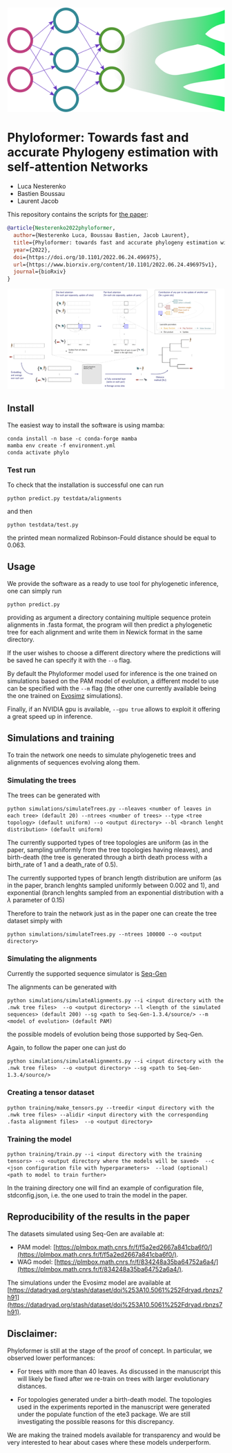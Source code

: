 

<p align="center">
  <img src="https://github.com/lucanest/Phyloformer/blob/main/figures/phyloformer_color.png?raw=true">
</p>

# Phyloformer: Towards fast and accurate Phylogeny estimation with self-attention Networks

- Luca Nesterenko
- Bastien Boussau
- Laurent Jacob

This repository contains the scripts for [the paper](https://www.biorxiv.org/content/10.1101/2022.06.24.496975v1):


```bibtex
@article{Nesterenko2022phyloformer,
  author={Nesterenko Luca, Boussau Bastien, Jacob Laurent},
  title={Phyloformer: towards fast and accurate phylogeny estimation with self-attention networks},
  year={2022},
  doi={https://doi.org/10.1101/2022.06.24.496975},
  url={https://www.biorxiv.org/content/10.1101/2022.06.24.496975v1},
  journal={bioRxiv}
}
```

![](https://github.com/lucanest/Phyloformer/blob/main/figures/sketch.png?raw=true)

## Install
The easiest way to install the software is using mamba:

```
conda install -n base -c conda-forge mamba
mamba env create -f environment.yml
conda activate phylo
```

### Test run
To check that the installation is successful one can run

```
python predict.py testdata/alignments
```
and then 
```
python testdata/test.py
```
the printed mean normalized Robinson-Fould distance should be equal to 0.063.


## Usage

We provide the software as a ready to use tool for phylogenetic inference, one can simply run
```
python predict.py
```
providing as argument a directory containing multiple sequence protein alignments in .fasta format,
the program will then predict a phylogenetic tree for each alignment and write them in Newick format in the same directory.

If the user wishes to choose a different directory where the predictions will be saved he can specify it with the `--o` flag.

By default the Phyloformer model used for inference is the one trained on simulations based on the PAM model of evolution, a different model to use can be specified with the `--m` flag (the other one currently available being the one trained on [Evosimz](https://gitlab.com/ztzou/phydl/-/tree/master/evosimz) simulations).

Finally, if an NVIDIA gpu is available, `--gpu true` allows to exploit it offering a great speed up in inference.

## Simulations and training

To train the network one needs to simulate phylogenetic trees and alignments of sequences evolving along them.

### Simulating the trees
The trees can be generated with
```
python simulations/simulateTrees.py --nleaves <number of leaves in each tree> (default 20) --ntrees <number of trees> --type <tree topology> (default uniform) --o <output directory> --bl <branch lenght distribution> (default uniform)
```
The currently supported types of tree topologies are uniform (as in the paper, sampling uniformly from the tree topologies having nleaves), and birth-death (the tree is generated through a birth death process with a birth_rate of 1 and a death_rate of 0.5).

The currently supported types of branch length distribution are uniform (as in the paper, branch lenghts sampled uniformly between 0.002 and 1), and
exponential (branch lenghts sampled from an exponential distribution with a $\lambda$ parameter of 0.15)

Therefore to train the network just as in the paper one can create the tree dataset simply with
```
python simulations/simulateTrees.py --ntrees 100000 --o <output directory>
```
### Simulating the alignments
Currently the supported sequence simulator is [Seq-Gen](http://tree.bio.ed.ac.uk/software/seqgen/)

The alignments can be generated with
```
python simulations/simulateAlignments.py --i <input directory with the .nwk tree files>  --o <output directory> --l <length of the simulated sequences> (default 200) --sg <path to Seq-Gen-1.3.4/source/> --m <model of evolution> (default PAM)
```

the possible models of evolution being those supported by Seq-Gen.

Again, to follow the paper one can just do

```
python simulations/simulateAlignments.py --i <input directory with the .nwk tree files>  --o <output directory> --sg <path to Seq-Gen-1.3.4/source/>
```
### Creating a tensor dataset
```
python training/make_tensors.py --treedir <input directory with the .nwk tree files> --alidir <input directory with the corresponding .fasta alignment files>  --o <output directory> 
```
### Training the model
```
python training/train.py --i <input directory with the training tensors> --o <output directory where the models will be saved>  --c <json configuration file with hyperparameters>  --load (optional) <path to model to train further>
```
In the training directory one will find an example of configuration file, stdconfig.json, i.e. the one used to train the model in the paper.
## Reproducibility of the results in the paper
The datasets simulated using Seq-Gen are available at:

- PAM model: [https://plmbox.math.cnrs.fr/f/f5a2ed2667a841cba6f0/](https://plmbox.math.cnrs.fr/f/f5a2ed2667a841cba6f0/).
- WAG model: [https://plmbox.math.cnrs.fr/f/834248a35ba64752a6a4/](https://plmbox.math.cnrs.fr/f/834248a35ba64752a6a4/).

The simulations under the Evosimz model are available at [https://datadryad.org/stash/dataset/doi%253A10.5061%252Fdryad.rbnzs7h91](https://datadryad.org/stash/dataset/doi%253A10.5061%252Fdryad.rbnzs7h91).

## Disclaimer:

Phyloformer is still at the stage of the proof of concept. In
particular, we observed lower performances:

- For trees with more than 40 leaves. As discussed in the manuscript
  this will likely be fixed after we re-train on trees with larger
  evolutionary distances.

- For topologies generated under a birth-death model. The topologies
  used in the experiments reported in the manuscript were generated
  under the populate function of the ete3 package. We are still
  investigating the possible reasons for this discrepancy.

We are making the trained models available for transparency and would
be very interested to hear about cases where these models
underperform.

